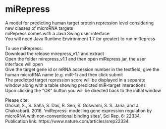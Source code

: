 # miRepress
A model for predicting human target protein repression level considering new classes of microRNA targets
<br>
miRepress comes with a Java Swing user interface
<br>
You will need Java Runtime Environment 1.7 (or greater) to run miRepress
<p>
To use miRepress:
<br>
Download the release mirepress_v1.1 and extract
<br>
Open the folder mirepress_v1.1 and then open miRepress.jar, the user interface will open
<br>
Give the target gene id or mRNA accession number in the textfield, give the human microRNA name (e.g. miR-1) and then click submit
<br>
The predicted target repression score will be displayed in a separate window along with a table showing predicted miR-target interactions
<br>
Upon clicking the "OK" button you will be directed back to the initial window
<p>
Please cite:
  <br>
Ghosal, S., S. Saha, S. Das, R. Sen, S. Goswami, S. S. Jana, and J. Chakrabarti. 2016. 'miRepress: modelling gene expression regulation by microRNA with non-conventional binding sites', Sci Rep, 6: 22334.
<br>
Publication link: https://www.nature.com/articles/srep22334



